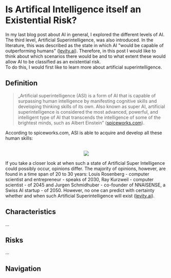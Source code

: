 # Is Artifical Intelligence itself an Existential Risk?
In my last blog post about AI in general, I explored the different levels of AI. The third level, Artificial Superintelligence, was also introduced. In the literature, this was described as the state in which AI "would be capable of outperforming humans" ([levity.ai](https://levity.ai/blog/general-ai-vs-narrow-ai)). Therefore, in this post I would like to think about which scenarios there would be and to what extent these would allow AI to be classified as an existential risk.<br>
To do this, I would first like to learn more about artificial superintelligence.
## Definition
> „Artificial superintelligence (ASI) is a form of AI that is capable of surpassing human intelligence by manifesting cognitive skills and developing thinking skills of its own. Also known as super AI, artificial superintelligence is considered the most advanced, powerful, and intelligent type of AI that transcends the intelligence of some of the brightest minds, such as Albert Einstein” ([spiceworks.com](https://www.spiceworks.com/tech/artificial-intelligence/articles/super-artificial-intelligence/)).

According to spiceworks.com, ASI is able to acquire and develop all these human skills:<br><br>

<p align="center">
  <img src="/assets/img/asi.jpg">
</p>

If you take a closer look at when such a state of Artificial Super Intelligence could possibly occur, opinions differ. The majority of opinions, however, are found in a time span of 20 to 30 years: Louis Rosenberg - computer scientist and entrepreneur - speaks of 2030, Ray Kurzweil - computer scientist - of 2045 and Jurgen Schmidhuber - co-founder of NNAISENSE, a Swiss AI startup - of 2050. However, no one can predict with certainty whether and when such Artificial Superintelligence will exist ([levity.ai](https://levity.ai/blog/general-ai-vs-narrow-ai)).
## Characteristics
...
## Risks
...
## Navigation
